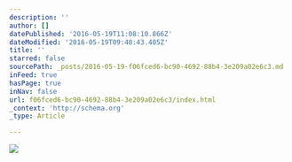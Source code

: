 ```yaml
---
description: ''
author: []
datePublished: '2016-05-19T11:08:10.866Z'
dateModified: '2016-05-19T09:48:43.405Z'
title: ''
starred: false
sourcePath: _posts/2016-05-19-f06fced6-bc90-4692-88b4-3e209a02e6c3.md
inFeed: true
hasPage: true
inNav: false
url: f06fced6-bc90-4692-88b4-3e209a02e6c3/index.html
_context: 'http://schema.org'
_type: Article

---
```

![](https://the-grid-user-content.s3-us-west-2.amazonaws.com/a3bdeb03-383e-4a78-8657-c3b63d8212dc.png)